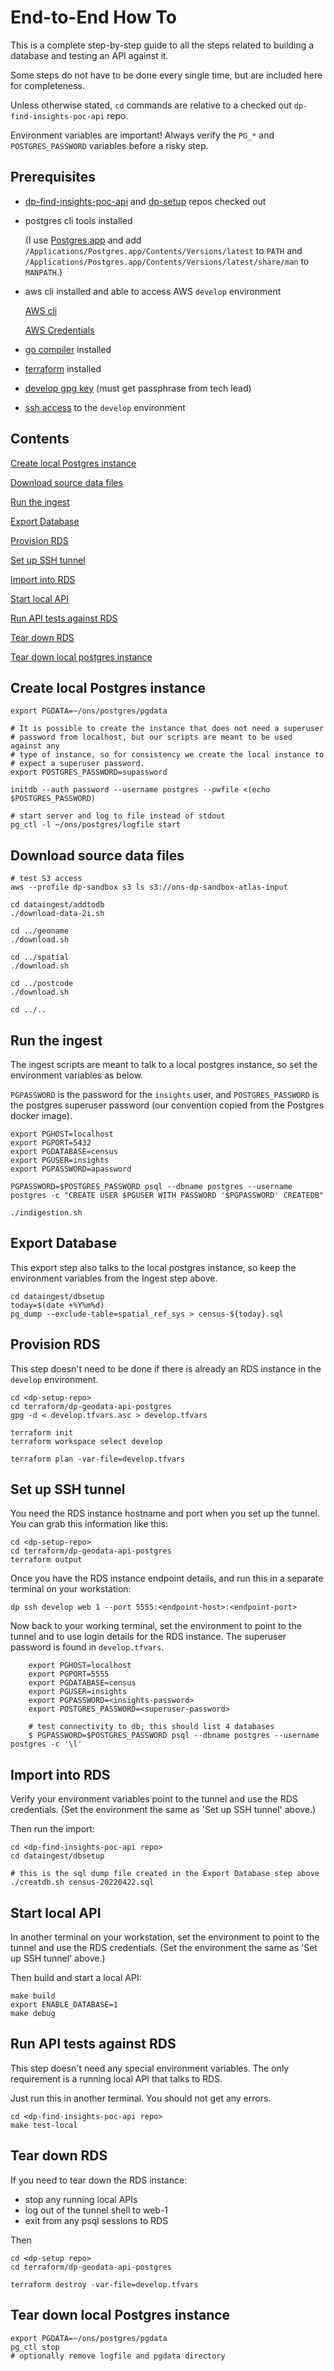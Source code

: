 # End-to-End How To

This is a complete step-by-step guide to all the steps related to building a database and testing an API against it.

Some steps do not have to be done every single time, but are included here for completeness.

Unless otherwise stated, `cd` commands are relative to a checked out `dp-find-insights-poc-api` repo.

Environment variables are important! Always verify the `PG_*` and `POSTGRES_PASSWORD` variables before a risky step.

## Prerequisites

* [dp-find-insights-poc-api](https://github.com/ONSdigitsl/dp-find-insights-poc-api) and
  [dp-setup](https://github.com/ONSdigital/dp-setup) repos checked out

* postgres cli tools installed

    (I use [Postgres.app](https://postgresapp.com) and add `/Applications/Postgres.app/Contents/Versions/latest`
    to `PATH` and `/Applications/Postgres.app/Contents/Versions/latest/share/man` to `MANPATH`.)

* aws cli installed and able to access AWS `develop` environment

    [AWS cli](https://aws.amazon.com/cli/)

    [AWS Credentials](https://github.com/ONSdigital/dp/blob/main/guides/AWS_CREDENTIALS.md)

* [go compiler](https://go.dev/dl/) installed

* [terraform](https://www.terraform.io/downloads) installed

* [develop gpg key](https://github.com/ONSdigital/dp-ci/tree/master/gpg-keys/environments) (must get passphrase from tech lead)

* [ssh access](https://github.com/ONSdigital/dp-cli) to the `develop` environment

## Contents

[Create local Postgres instance](#create-local-postgres-instance)

[Download source data files](#download-source-data-files)

[Run the ingest](#run-the-ingest)

[Export Database](#export-database)

[Provision RDS](#provision-rds)

[Set up SSH tunnel](#set-up-ssh-tunnel)

[Import into RDS](#import-into-rds)

[Start local API](#start-local-api)

[Run API tests against RDS](#run-api-tests-against-rds)

[Tear down RDS](#tear-down-rds)

[Tear down local postgres instance](#tear-down-local-postgres-instance)

## Create local Postgres instance

    export PGDATA=~/ons/postgres/pgdata

    # It is possible to create the instance that does not need a superuser
    # password from localhost, but our scripts are meant to be used against any
    # type of instance, so for consistency we create the local instance to
    # expect a superuser password.
    export POSTGRES_PASSWORD=supassword

    initdb --auth password --username postgres --pwfile <(echo $POSTGRES_PASSWORD)

    # start server and log to file instead of stdout
    pg_ctl -l ~/ons/postgres/logfile start

## Download source data files

    # test S3 access
    aws --profile dp-sandbox s3 ls s3://ons-dp-sandbox-atlas-input

    cd dataingest/addtodb
    ./download-data-2i.sh

    cd ../geoname
    ./download.sh

    cd ../spatial
    ./download.sh

    cd ../postcode
    ./download.sh

    cd ../..

## Run the ingest

The ingest scripts are meant to talk to a local postgres instance, so set the environment variables as below.

`PGPASSWORD` is the password for the `insights` user, and `POSTGRES_PASSWORD` is the postgres superuser password
(our convention copied from the Postgres docker image).

    export PGHOST=localhost
    export PGPORT=5432
    export PGDATABASE=census
    export PGUSER=insights
    export PGPASSWORD=apassword

    PGPASSWORD=$POSTGRES_PASSWORD psql --dbname postgres --username postgres -c "CREATE USER $PGUSER WITH PASSWORD '$PGPASSWORD' CREATEDB"

    ./indigestion.sh

## Export Database

This export step also talks to the local postgres instance, so keep the environment variables from the Ingest step above.

    cd dataingest/dbsetup
    today=$(date +%Y%m%d)
    pg_dump --exclude-table=spatial_ref_sys > census-${today}.sql

## Provision RDS

This step doesn't need to be done if there is already an RDS instance in the `develop` environment.

    cd <dp-setup-repo>
    cd terraform/dp-geodata-api-postgres
    gpg -d < develop.tfvars.asc > develop.tfvars

    terraform init
    terraform workspace select develop

    terraform plan -var-file=develop.tfvars

## Set up SSH tunnel

You need the RDS instance hostname and port when you set up the tunnel.
You can grab this information like this:

    cd <dp-setup-repo>
    cd terraform/dp-geodata-api-postgres 
    terraform output

Once you have the RDS instance endpoint details, and run this in a separate terminal on your workstation:

    dp ssh develop web 1 --port 5555:<endpoint-host>:<endpoint-port>

Now back to your working terminal, set the environment to point to the tunnel and to use login details for the RDS instance.
The superuser password is found in `develop.tfvars`.

        export PGHOST=localhost
        export PGPORT=5555
        export PGDATABASE=census
        export PGUSER=insights
        export PGPASSWORD=<insights-password>
        export POSTGRES_PASSWORD=<superuser-password>

        # test connectivity to db; this should list 4 databases
        $ PGPASSWORD=$POSTGRES_PASSWORD psql --dbname postgres --username postgres -c '\l'

## Import into RDS

Verify your environment variables point to the tunnel and use the RDS credentials.
(Set the environment the same as 'Set up SSH tunnel' above.)

Then run the import:

    cd <dp-find-insights-poc-api repo>
    cd dataingest/dbsetup
    
    # this is the sql dump file created in the Export Database step above
    ./creatdb.sh census-20220422.sql

## Start local API

In another terminal on your workstation, set the environment to point to the tunnel and
use the RDS credentials.
(Set the environment the same as 'Set up SSH tunnel' above.)

Then build and start a local API:

    make build
    export ENABLE_DATABASE=1
    make debug

## Run API tests against RDS

This step doesn't need any special environment variables.
The only requirement is a running local API that talks to RDS.

Just run this in another terminal.  You should not get any errors.

    cd <dp-find-insights-poc-api repo>
    make test-local

## Tear down RDS

If you need to tear down the RDS instance:

* stop any running local APIs
* log out of the tunnel shell to web-1
* exit from any psql sessions to RDS

Then

    cd <dp-setup repo>
    cd terraform/dp-geodata-api-postgres

    terraform destroy -var-file=develop.tfvars

## Tear down local Postgres instance

    export PGDATA=~/ons/postgres/pgdata
    pg_ctl stop
    # optionally remove logfile and pgdata directory
